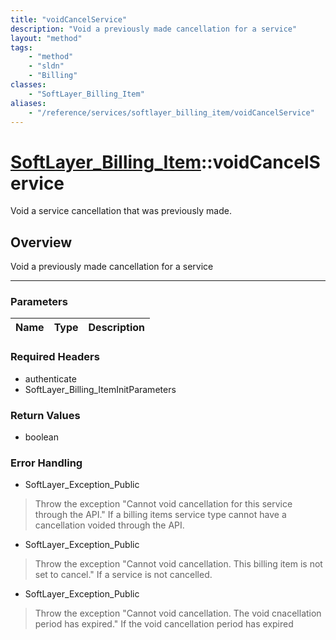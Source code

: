 ```yaml
---
title: "voidCancelService"
description: "Void a previously made cancellation for a service"
layout: "method"
tags:
    - "method"
    - "sldn"
    - "Billing"
classes:
    - "SoftLayer_Billing_Item"
aliases:
    - "/reference/services/softlayer_billing_item/voidCancelService"
---
```

# [SoftLayer_Billing_Item](/reference/services/SoftLayer_Billing_Item)::voidCancelService

Void a service cancellation that was previously made.


## Overview 
Void a previously made cancellation for a service 

-----

### Parameters 
|Name | Type | Description |
| --- | --- | --- |


### Required Headers
* authenticate
* SoftLayer_Billing_ItemInitParameters


### Return Values
* boolean



### Error Handling

* SoftLayer_Exception_Public 

> Throw the exception "Cannot void cancellation for this service through the API." If a billing items service type cannot have a cancellation voided through the API. 

* SoftLayer_Exception_Public 

> Throw the exception "Cannot void cancellation.  This billing item is not set to cancel." If a service is not cancelled. 

* SoftLayer_Exception_Public 

> Throw the exception "Cannot void cancellation.  The void cnacellation period has expired." If the void cancellation period has expired 



